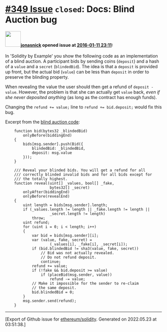 # [\#349 Issue](https://github.com/ethereum/solidity/issues/349) `closed`: Docs: Blind Auction bug

#### <img src="https://avatars.githubusercontent.com/u/2582071?v=4" width="50">[jonasnick](https://github.com/jonasnick) opened issue at [2016-01-11 23:11](https://github.com/ethereum/solidity/issues/349):

In 'Solidity by Example' you show the following code as an implementation of a blind auction.
A participant bids by sending coins (`deposit`) and a hash of a `value` and a `secret` (`blindedBid`). The idea is that a `deposit` is provided up front, but the actual bid (`value`) can be less than `deposit` in order to preserve the blinding property. 

When revealing the value the user should then get a refund of `deposit - value`. However, the problem is that she can actually get `value` back, _even if she never deposited anything_ (as long as the contract has enough funds).

Changing the `refund += value;` line to `refund += bid.deposit;` would fix this bug.

Excerpt from the [blind auction code](https://solidity.readthedocs.org/en/latest/solidity-by-example.html#id2):

```
    function bid(bytes32 _blindedBid)
        onlyBefore(biddingEnd)
    {
        bids[msg.sender].push(Bid({
            blindedBid: _blindedBid,
            deposit: msg.value
        }));
    }

    /// Reveal your blinded bids. You will get a refund for all
    /// correctly blinded invalid bids and for all bids except for
    /// the totally highest.
    function reveal(uint[] _values, bool[] _fake,
                    bytes32[] _secret)
        onlyAfter(biddingEnd)
        onlyBefore(revealEnd)
    {
        uint length = bids[msg.sender].length;
        if (_values.length != length || _fake.length != length ||
                    _secret.length != length)
            throw;
        uint refund;
        for (uint i = 0; i < length; i++)
        {
            var bid = bids[msg.sender][i];
            var (value, fake, secret) =
                    (_values[i], _fake[i], _secret[i]);
            if (bid.blindedBid != sha3(value, fake, secret))
                // Bid was not actually revealed.
                // Do not refund deposit.
                continue;
            refund += value;
            if (!fake && bid.deposit >= value)
                if (placeBid(msg.sender, value))
                    refund -= value;
            // Make it impossible for the sender to re-claim
            // the same deposit.
            bid.blindedBid = 0;
        }
        msg.sender.send(refund);
    }
```





-------------------------------------------------------------------------------



[Export of Github issue for [ethereum/solidity](https://github.com/ethereum/solidity). Generated on 2022.05.23 at 03:51:38.]
